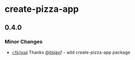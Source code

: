 # create-pizza-app

## 0.4.0

### Minor Changes

- [`cfb7ead`](https://github.com/pizzajsdev/pizzajs/commit/cfb7ead96730b1f3faed13ab49e48abff29908eb) Thanks
  [@itsjavi](https://github.com/itsjavi)! - add create-pizza-app package
